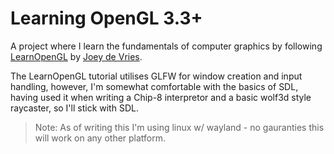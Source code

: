 # Learning OpenGL 3.3+

A project where I learn the fundamentals of computer graphics by following [LearnOpenGL](https://learnopengl.com) by [Joey de Vries](https://joeydevries.com).

The LearnOpenGL tutorial utilises GLFW for window creation and input handling, however, I'm somewhat comfortable with the basics of SDL, having used it when writing a Chip-8 interpretor and a basic wolf3d style raycaster, so I'll stick with SDL.

> Note: As of writing this I'm using linux w/ wayland - no gauranties this will work on any other platform.
